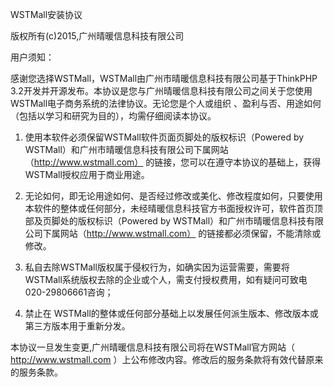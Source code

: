 ﻿WSTMall安装协议

版权所有(c)2015,广州晴暖信息科技有限公司

用户须知：

感谢您选择WSTMall，WSTMall由广州市晴暖信息科技有限公司基于ThinkPHP 3.2开发并开源发布。本协议是您与广州晴暖信息科技有限公司之间关于您使用WSTMall电子商务系统的法律协议。无论您是个人或组织 、盈利与否、用途如何（包括以学习和研究为目的），均需仔细阅读本协议。

1. 使用本软件必须保留WSTMall软件页面页脚处的版权标识（Powered by WSTMall）和广州市晴暖信息科技有限公司下属网站（http://www.wstmall.com） 的链接，您可以在遵守本协议的基础上，获得WSTMall授权应用于商业用途。

2. 无论如何，即无论用途如何、是否经过修改或美化、修改程度如何，只要使用本软件的整体或任何部分，未经晴暖信息科技官方书面授权许可，软件首页顶部及页脚处的版权标识（Powered by WSTMall）和广州市晴暖信息科技有限公司下属网站（http://www.wstmall.com） 的链接都必须保留，不能清除或修改。

3. 私自去除WSTMall版权属于侵权行为，如确实因为运营需要，需要将WSTMall系统版权去除的企业或个人，需支付授权费用，如有疑问可致电020-29806661咨询；

4. 禁止在 WSTMall的整体或任何部分基础上以发展任何派生版本、修改版本或第三方版本用于重新分发。

本协议一旦发生变更,广州晴暖信息科技有限公司将在WSTMall官方网站（ http://www.wstmall.com ）上公布修改内容。修改后的服务条款将有效代替原来的服务条款。